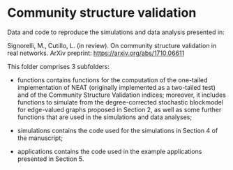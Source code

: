 # Community structure validation

Data and code to reproduce the simulations and data analysis presented in:

Signorelli, M., Cutillo, L. (in review). On community structure validation in real networks. ArXiv preprint: https://arxiv.org/abs/1710.06611

This folder comprises 3 subfolders:

- functions contains functions for the computation of the one-tailed implementation of NEAT (originally implemented as a two-tailed test) and of the Community Structure Validation indices; moreover, it includes functions to simulate from the degree-corrected stochastic blockmodel for edge-valued graphs proposed in Section 2, as well as some further functions that are used in the simulations and data analyses;

- simulations contains the code used for the simulations in Section 4 of the manuscript;

- applications contains the code used in the example applications presented in Section 5.
